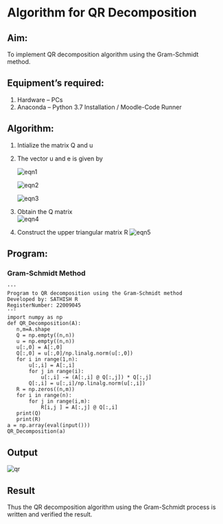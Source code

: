 # Algorithm for QR Decomposition
## Aim:
To implement QR decomposition algorithm using the Gram-Schmidt method.
## Equipment’s required:
1.	Hardware – PCs
2.	Anaconda – Python 3.7 Installation / Moodle-Code Runner
## Algorithm:
1.	Intialize the matrix Q and u
2.	The vector u and e is given by

    ![eqn1](./ex4.jpg)

    ![eqn2](./ex6.jpg)

    ![eqn3](./ex3.jpg)

3.	Obtain the Q matrix   
    ![eqn4](./ex1.jpg)
4.	Construct the upper triangular matrix R
    ![eqn5](./ex2.jpg)

## Program:
### Gram-Schmidt Method
```
''' 
Program to QR decomposition using the Gram-Schmidt method
Developed by: SATHISH R
RegisterNumber: 22009045
'''
import numpy as np
def QR_Decomposition(A):
   n,m=A.shape
   Q = np.empty((n,n))
   u = np.empty((n,n))
   u[:,0] = A[:,0]
   Q[:,0] = u[:,0]/np.linalg.norm(u[:,0])
   for i in range(1,n):
       u[:,i] = A[:,i]
       for j in range(i):
           u[:,i] -= (A[:,i] @ Q[:,j]) * Q[:,j]
       Q[:,i] = u[:,i]/np.linalg.norm(u[:,i])
   R = np.zeros((n,m))
   for i in range(n):
       for j in range(i,m):
           R[i,j ] = A[:,j] @ Q[:,i]
   print(Q)
   print(R)
a = np.array(eval(input()))
QR_Decomposition(a)
```

## Output
![qr](https://user-images.githubusercontent.com/120574768/214045008-7e305257-b212-4c4f-9a28-f9ec078a3b92.png)

## Result
Thus the QR decomposition algorithm using the Gram-Schmidt process is written and verified the result.
